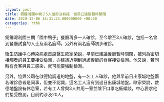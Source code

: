 ```yaml
---
layout: post
title: 銅鑼灣園中鴨子5人確診及初確　當局已建議暫時關閉
date: 2020-12-06 18:31:23.000000000 +08:00
categories: rthk
---
```


銅鑼灣利園三期「園中鴨子」餐廳再多一人確診，至今增至3人確診，包括一名曾到餐廳試食的人士及兩名廚師，另外有兩名廚師初步確診。

衞生防護中心傳染病處首席醫生歐家榮說，早前已建議餐廳暫時關閉，被列為密切接觸者的員工要接受檢測，亦建議近期到過該餐廳的食客接受檢測。他又說，若同時有食客與員工感染，就可能要強制檢測。

另外，協興公司在啟德協調道的地盤，有一名工人確診，他與早前日出康城地盤兩名確診患者是同事，但並不認識，這名工人沒有到過日出康城地盤。歐家榮說，啟德地盤設有休息室，若有工人曾與3人共用一室並除下口罩吃飯傾談，中心要求他們接受檢測，目前約涉及20人。
